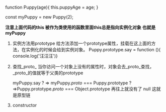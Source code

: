 function Puppy(age){
    this.puppyAge = age;
}

const myPuppy = new Puppy(2);

**注意上面代码的this 被作为类使用的函数里面this总是指向实例化对象 也就是myPuppy**

1. 实例方法用prototype
   给方法添加一个prototype属性，挂载在这上面的方法，在实例化的时候会给到实例对象。
   Puppy.prototype.say = function (){ console.log('汪汪汪')}

2. 查找_proto_
   当你访问一个对象上没有的属性时，对象会去_proto_查找，_proto_的值就等于父类的prototype

   myPuppy.say ? => myPuppy._proto_ === Puppy.prototype ?=>Puppy.prototype._proto_ === Object.prototype 再往上就没有了 null
   这就是原型链

3. constructor
   